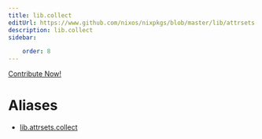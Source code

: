 ```yaml
---
title: lib.collect
editUrl: https://www.github.com/nixos/nixpkgs/blob/master/lib/attrsets.nix#L544C3
description: lib.collect
sidebar:

    order: 8
---
```


<a href="https://www.github.com/nixos/nixpkgs/blob/master/lib/attrsets.nix#L544C3">Contribute Now!</a>


# Aliases

- [lib.attrsets.collect](reference/lib/attrsets/lib-attrsets-collect)



